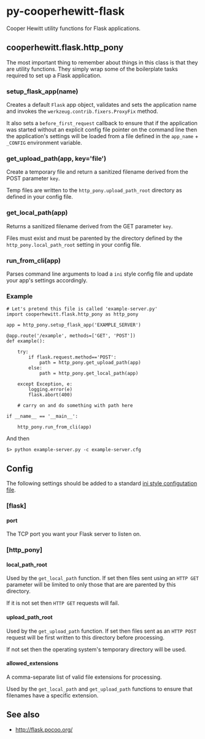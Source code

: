 # py-cooperhewitt-flask

Cooper Hewitt utility functions for Flask applications.

## cooperhewitt.flask.http_pony

The most important thing to remember about things in this class is that they are utility functions. They simply wrap some of the boilerplate tasks required to set up a Flask application.

### setup_flask_app(name)

Creates a default `Flask` app object, validates and sets the application name
and invokes the `werkzeug.contrib.fixers.ProxyFix` method.

It also sets a `before_first_request` callback to ensure that if the application
was started without an explicit config file pointer on the command line then the
application's settings will be loaded from a file defined in the `app_name` +
`_CONFIG` environment variable.

### get_upload_path(app, key='file')

Create a temporary file and return a sanitized filename derived from the POST parameter `key`.

Temp files are written to the `http_pony.upload_path_root` directory as defined
in your config file.

### get_local_path(app)

Returns a sanitized filename derived from the GET parameter `key`.

Files must exist and must be parented by the directory defined by the 
`http_pony.local_path_root` setting in your config file.

### run_from_cli(app)

Parses command line arguments to load a `ini` style config file and update your
app's settings accordingly.

### Example

	# Let's pretend this file is called 'example-server.py'
	import cooperhewitt.flask.http_pony as http_pony

	app = http_pony.setup_flask_app('EXAMPLE_SERVER')

	@app.route('/example', methods=['GET', 'POST'])
	def example():

	    try:
	        if flask.request.method=='POST':
        	    path = http_pony.get_upload_path(app)
	        else:
        	    path = http_pony.get_local_path(app)

	    except Exception, e:
        	logging.error(e)
	        flask.abort(400)

	    # carry on and do something with path here

	if __name__ == '__main__':

	    http_pony.run_from_cli(app)

And then 

	$> python example-server.py -c example-server.cfg

## Config

The following settings should be added to a standard [ini style configutation
file](https://en.wikipedia.org/wiki/INI_file).

### [flask]

#### port

The TCP port you want your Flask server to listen on.

### [http_pony]

#### local_path_root

Used by the `get_local_path` function. If set then files sent using an `HTTP
GET` parameter will be limited to only those that are are parented by this
directory. 

If it is not set then `HTTP GET` requests will fail.

#### upload_path_root

Used by the `get_upload_path` function. If set then files sent as an `HTTP POST`
request will be first written to this directory before processing.

If not set then the operating system's temporary directory will be used.

#### allowed_extensions

A comma-separate list of valid file extensions for processing.

Used by the `get_local_path` and `get_upload_path` functions to ensure that
filenames have a specific extension.
	
## See also

* http://flask.pocoo.org/
